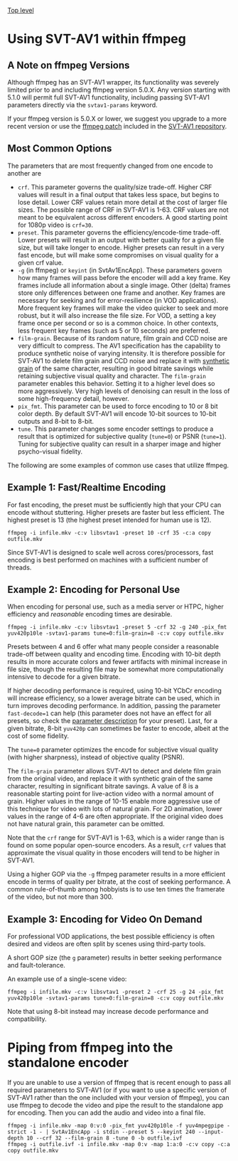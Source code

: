 [Top level](../README.md)

# Using SVT-AV1 within ffmpeg

## A Note on ffmpeg Versions

Although ffmpeg has an SVT-AV1 wrapper, its functionality was severely limited
prior to and including ffmpeg version 5.0.X. Any version starting with 5.1.0 will
permit full SVT-AV1 functionality, including passing SVT-AV1 parameters directly
via the `svtav1-params` keyword.

If your ffmpeg version is 5.0.X or lower, we suggest you upgrade to a more recent version or
use the [ffmpeg patch](../ffmpeg_plugin/README.md) included in the [SVT-AV1 repository](https://gitlab.com/AOMediaCodec/SVT-AV1/-/tree/master/ffmpeg_plugin).

## Most Common Options

The parameters that are most frequently changed from one encode to another are

* `crf`. This parameter governs the quality/size trade-off. Higher CRF values will
  result in a final output that takes less space, but begins to lose detail. Lower CRF
  values retain more detail at the cost of larger file sizes. The possible range of CRF
  in SVT-AV1 is 1-63. CRF values are not meant to be equivalent across different
  encoders. A good starting point for 1080p video is `crf=30`.
* `preset`. This parameter governs the efficiency/encode-time trade-off. Lower
  presets will result in an output with better quality for a given file size, but
  will take longer to encode. Higher presets can result in a very fast encode,
  but will make some compromises on visual quality for a given crf value.
* `-g` (in ffmpeg) or `keyint` (in SvtAv1EncApp). These parameters govern how
  many frames will pass before the encoder will add a key frame. Key frames include
  all information about a single image. Other (delta) frames store only
  differences between one frame and another. Key frames are necessary for seeking
  and for error-resilience (in VOD applications). More frequent key frames will
  make the video quicker to seek and more robust, but it will also increase the
  file size. For VOD, a setting a key frame once per second or so is a common
  choice. In other contexts, less frequent key frames (such as 5 or 10 seconds)
  are preferred.
* `film-grain`. Because of its random nature, film grain and CCD noise are
  very difficult to compress. The AV1 specification has the
  capability to produce synthetic noise of varying intensity. It is therefore
  possible for SVT-AV1 to delete film grain and CCD noise and replace it with
  [synthetic grain](Appendix-Film-Grain-Synthesis.md) of the same character, resulting in good bitrate savings while
  retaining subjective visual quality and character. The `film-grain` parameter enables this
  behavior. Setting it to a higher level does so more aggressively. Very high
  levels of denoising can result in the loss of some high-frequency detail, however.
* `pix_fmt`. This parameter can be used to force encoding to 10 or 8 bit color depth. By default
  SVT-AV1 will encode 10-bit sources to 10-bit outputs and 8-bit to 8-bit.
* `tune`. This parameter changes some encoder settings to produce a result
  that is optimized for subjective quality (`tune=0`) or PSNR (`tune=1`). Tuning
  for subjective quality can result in a sharper image and higher psycho-visual fidelity.

The following are some examples of common use cases that utilize ffmpeg.

## Example 1: Fast/Realtime Encoding

For fast encoding, the preset must be sufficiently high that your CPU can
encode without stuttering. Higher presets are faster but less efficient. The
highest preset is 13 (the highest preset intended for human use is 12).

    ffmpeg -i infile.mkv -c:v libsvtav1 -preset 10 -crf 35 -c:a copy outfile.mkv

Since SVT-AV1 is designed to scale well across cores/processors, fast encoding is
best performed on machines with a sufficient number of threads.

## Example 2: Encoding for Personal Use

When encoding for personal use, such as a media server or HTPC, higher efficiency
and *reasonable* encoding times are desirable.

    ffmpeg -i infile.mkv -c:v libsvtav1 -preset 5 -crf 32 -g 240 -pix_fmt yuv420p10le -svtav1-params tune=0:film-grain=8 -c:v copy outfile.mkv

Presets between 4 and 6 offer what many people consider a reasonable trade-off
between quality and encoding time. Encoding with 10-bit depth results in more
accurate colors and fewer artifacts with minimal increase in file size, though the
resulting file may be somewhat more computationally intensive to decode for a given
bitrate.

If higher decoding performance is required, using 10-bit YCbCr encoding will
increase efficiency, so a lower average bitrate can be used, which in turn
improves decoding performance. In addition, passing the parameter
`fast-decode=1` can help (this parameter does not have an effect for all
presets, so check the [parameter description](parameters.md) for your preset).
Last, for a given bitrate, 8-bit `yuv420p` can sometimes be faster to encode,
albeit at the cost of some fidelity.

The `tune=0` parameter optimizes the encode for subjective visual quality (with higher sharpness),
instead of objective quality (PSNR).

The `film-grain` parameter allows SVT-AV1 to detect and delete film grain from the original video,
and replace it with synthetic grain of the same character, resulting in significant bitrate savings. A
value of 8 is a reasonable starting point for live-action video with a normal amount of grain. Higher
values in the range of 10-15 enable more aggressive use of this technique for video with lots of natural
grain. For 2D animation, lower values in the range of 4-6 are often appropriate. If the original
video does not have natural grain, this parameter can be omitted.

Note that the `crf` range for SVT-AV1 is 1-63, which is a wider range than is found on some popular
open-source encoders. As a result, `crf` values that approximate the visual quality in those encoders
will tend to be higher in SVT-AV1.

Using a higher GOP via the `-g` ffmpeg parameter results in a more efficient
encode in terms of quality per bitrate, at the cost of seeking performance. A
common rule-of-thumb among hobbyists is to use ten times the framerate of the
video, but not more than 300.

## Example 3: Encoding for Video On Demand

For professional VOD applications, the best possible efficiency is often
desired and videos are often split by scenes using third-party tools.

A short GOP size (the `g` parameter) results in better seeking performance and fault-tolerance.

An example use of a single-scene video:

    ffmpeg -i infile.mkv -c:v libsvtav1 -preset 2 -crf 25 -g 24 -pix_fmt yuv420p10le -svtav1-params tune=0:film-grain=8 -c:v copy outfile.mkv

Note that using 8-bit instead may increase decode performance and compatibility.

# Piping from ffmpeg into the standalone encoder

If you are unable to use a version of ffmpeg that is recent enough to pass all required parameters
to SVT-AV1 (or if you want to use a specific version of SVT-AV1 rather than the one included with your version
of ffmpeg), you can use ffmpeg to decode the video and pipe the result to the standalone app
for encoding. Then you can add the audio and video into a final file.

    ffmpeg -i infile.mkv -map 0:v:0 -pix_fmt yuv420p10le -f yuv4mpegpipe -strict -1 - | SvtAv1EncApp -i stdin --preset 5 --keyint 240 --input-depth 10 --crf 32 --film-grain 8 -tune 0 -b outfile.ivf
    ffmpeg -i outfile.ivf -i infile.mkv -map 0:v -map 1:a:0 -c:v copy -c:a copy outfile.mkv

